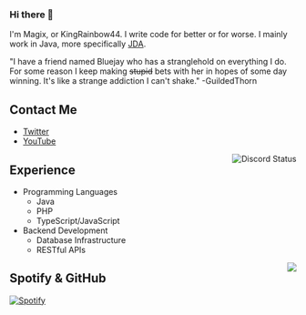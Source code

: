 ### Hi there 👋
I'm Magix, or KingRainbow44. I write code for better or for worse.
I mainly work in Java, more specifically [JDA](https://github.com/DV8FromTheWorld/JDA).

"I have a friend named Bluejay who has a stranglehold on everything I do. For some reason I keep making ~~stupid~~ bets with her in hopes of some day winning. It's like a strange addiction I can't shake." -GuildedThorn

## Contact Me
- [Twitter](https://twitter.com/KingRainbow44)
- [YouTube](https://www.youtube.com/channel/UC9k7NjyMW9VCsQFPzZoyMaQ)

<img align="right" src="https://lanyard.cnrad.dev/api/252090676068614145?hideTimestamp=true" alt="Discord Status">

## Experience
- Programming Languages
  - Java
  - PHP
  - TypeScript/JavaScript
- Backend Development
  - Database Infrastructure
  - RESTful APIs

<img align="right" src="https://github-readme-stats.vercel.app/api?username=KingRainbow44&theme=darcula&show_icons=true&count_private=true">

## Spotify & GitHub
[![Spotify](https://novatorem-kingrainbow44.vercel.app/api/spotify)](https://open.spotify.com/user/1vonzuqkgpa95207ld1lr8ebf?si=50965ed637f74637)
